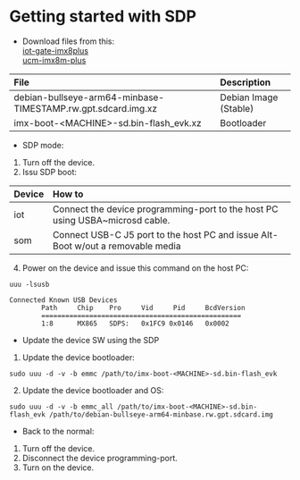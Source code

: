 # Getting started with SDP

* Download files from this:
 <br> [iot-gate-imx8plus](https://drive.google.com/drive/folders/1g2P1VUd2WhROOC-E87UMqhHE1f3z_MPe)
 <br> [ucm-imx8m-plus](https://drive.google.com/drive/folders/1kfoQOWoDTWToHP73mxTJPqG3Qd-nnFpz)

|File|Description|
| :--- | :--- |
|debian-bullseye-arm64-minbase-TIMESTAMP.rw.gpt.sdcard.img.xz|Debian Image (Stable)|
|imx-boot-\<MACHINE\>-sd.bin-flash_evk.xz|Bootloader|


* SDP mode:
1) Turn off the device.
2) Issu SDP boot:

|Device|How to|
| :--- | :--- |
|iot|Connect the device programming-port to the host PC using USBA~microsd cable.|
|som|Connect USB-C J5 port to the host PC and issue Alt-Boot w/out a removable media|

4) Power on the device and issue this command on the host PC:
```
uuu -lsusb
```
```
Connected Known USB Devices
        Path     Chip    Pro     Vid     Pid     BcdVersion
        ==================================================
        1:8      MX865   SDPS:   0x1FC9 0x0146   0x0002
```

* Update the device SW using the SDP
1) Update the device bootloader:
```
sudo uuu -d -v -b emmc /path/to/imx-boot-<MACHINE>-sd.bin-flash_evk
```
2) Update the device bootloader and OS:
```
sudo uuu -d -v -b emmc_all /path/to/imx-boot-<MACHINE>-sd.bin-flash_evk /path/to/debian-bullseye-arm64-minbase.rw.gpt.sdcard.img
```

* Back to the normal:
1) Turn off the device.
2) Disconnect the device programming-port.
3) Turn on the device.

